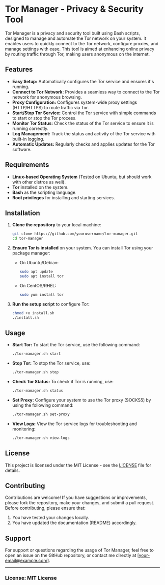 # Tor Manager - Privacy & Security Tool

Tor Manager is a privacy and security tool built using Bash scripts, designed to manage and automate the Tor network on your system. It enables users to quickly connect to the Tor network, configure proxies, and manage settings with ease. This tool is aimed at enhancing online privacy by routing traffic through Tor, making users anonymous on the internet.

## Features

- **Easy Setup:** Automatically configures the Tor service and ensures it's running.
- **Connect to Tor Network:** Provides a seamless way to connect to the Tor network for anonymous browsing.
- **Proxy Configuration:** Configures system-wide proxy settings (HTTP/HTTPS) to route traffic via Tor.
- **Start/Stop Tor Service:** Control the Tor service with simple commands to start or stop the Tor process.
- **Monitor Tor Status:** Check the status of the Tor service to ensure it is running correctly.
- **Log Management:** Track the status and activity of the Tor service with built-in logging.
- **Automatic Updates:** Regularly checks and applies updates for the Tor software.

## Requirements

- **Linux-based Operating System** (Tested on Ubuntu, but should work with other distros as well).
- **Tor** installed on the system.
- **Bash** as the scripting language.
- **Root privileges** for installing and starting services.

## Installation

1. **Clone the repository** to your local machine:

    ```bash
    git clone https://github.com/yourusername/tor-manager.git
    cd tor-manager
    ```

2. **Ensure Tor is installed** on your system. You can install Tor using your package manager:

    - On Ubuntu/Debian:

      ```bash
      sudo apt update
      sudo apt install tor
      ```

    - On CentOS/RHEL:

      ```bash
      sudo yum install tor
      ```

3. **Run the setup script** to configure Tor:

    ```bash
    chmod +x install.sh
    ./install.sh
    ```

## Usage

- **Start Tor:** To start the Tor service, use the following command:

    ```bash
    ./tor-manager.sh start
    ```

- **Stop Tor:** To stop the Tor service, use:

    ```bash
    ./tor-manager.sh stop
    ```

- **Check Tor Status:** To check if Tor is running, use:

    ```bash
    ./tor-manager.sh status
    ```

- **Set Proxy:** Configure your system to use the Tor proxy (SOCKS5) by using the following command:

    ```bash
    ./tor-manager.sh set-proxy
    ```

- **View Logs:** View the Tor service logs for troubleshooting and monitoring:

    ```bash
    ./tor-manager.sh view-logs
    ```

## License

This project is licensed under the MIT License - see the [LICENSE](LICENSE) file for details.

## Contributing

Contributions are welcome! If you have suggestions or improvements, please fork the repository, make your changes, and submit a pull request. Before contributing, please ensure that:

1. You have tested your changes locally.
2. You have updated the documentation (README) accordingly.

## Support

For support or questions regarding the usage of Tor Manager, feel free to open an issue on the GitHub repository, or contact me directly at [your-email@example.com].

---

### License: MIT License

